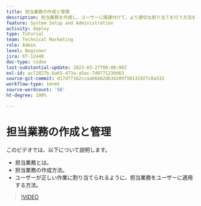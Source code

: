 ```yaml
---
title: 担当業務の作成と管理
description: 担当業務を作成し、ユーザーに関連付けて、より適切な割り当てを行う方法を説明します。
feature: System Setup and Administration
activity: deploy
type: Tutorial
team: Technical Marketing
role: Admin
level: Beginner
jira: KT-12448
doc-type: video
last-substantial-update: 2023-03-27T00:00:00Z
exl-id: ac72827b-6a65-473a-a5ac-7d0771230d63
source-git-commit: d17df7162ccaab6b62db34209f50131927c0a532
workflow-type: tm+mt
source-wordcount: '56'
ht-degree: 100%

---
```


# 担当業務の作成と管理

このビデオでは、以下について説明します。

* 担当業務とは。
* 担当業務の作成方法。
* ユーザーが正しい作業に割り当てられるように、担当業務をユーザーに適用する方法。

>[!VIDEO](https://video.tv.adobe.com/v/3416966/?quality=12&learn=on&enablevpops)
